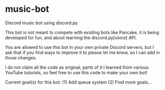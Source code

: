 # music-bot
Discord music bot using discord.py

This bot is not meant to compete with existing bots like Pancake, it is being developed for fun, and about learning the discord.py[voice] API.

You are allowed to use this bot in your own private Discord servers, but I ask that if you find ways to improve it to please let me know, so I can add in those changes.

I do not claim all the code as original, parts of it I learned from various YouTube tutorials, so feel free to use this code to make your own bot!

Current goal(s) for this bot:
    (1) Add queue system
    (2) Find more goals...
